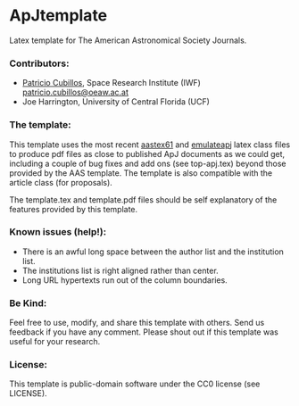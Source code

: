 # ApJtemplate
Latex template for The American Astronomical Society Journals.

### Contributors:
* [Patricio Cubillos](https://github.com/pcubillos/), Space Research Institute (IWF) <patricio.cubillos@oeaw.ac.at>
* Joe Harrington, University of Central Florida (UCF)


### The template:

This template uses the most recent [aastex61](http://journals.aas.org/authors/aastex.html) and
[emulateapj](http://hea-www.harvard.edu/~alexey/emulateapj) latex class files
to produce pdf files as close to published ApJ documents as we could get, including a couple of bug fixes and add ons (see top-apj.tex) beyond those provided by the AAS template.
The template is also compatible with the article class (for proposals).

The template.tex and template.pdf files should be self explanatory of the features provided by this template.

### Known issues (help!):

- There is an awful long space between the author list and the institution list.
- The institutions list is right aligned rather than center.
- Long URL hypertexts run out of the column boundaries.

### Be Kind:

Feel free to use, modify, and share this template with others.  Send us feedback if you have any comment.  Please shout out if this template was useful for your research.

### License:

This template is public-domain software under the CC0 license (see LICENSE).
